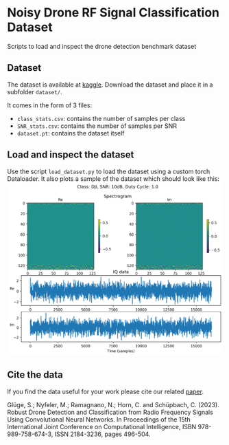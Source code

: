 # Noisy Drone RF Signal Classification Dataset
Scripts to load and inspect the drone detection benchmark dataset

## Dataset
The dataset is available at [kaggle](https://www.kaggle.com/datasets/sgluege/noisy-drone-rf-signal-classification). Download the dataset and place it in a subfolder `dataset/`. 

It comes in the form of 3 files:
- `class_stats.csv`: contains the number of samples per class
- `SNR_stats.csv`: contains the number of samples per SNR
- `dataset.pt`: contains the dataset itself

## Load and inspect the dataset
Use the script `load_dataset.py` to load the dataset using a custom torch Dataloader. It also plots a sample of the dataset which should look like this: 
![sample_input_data.jpg](doc/img/sample_input_data.png)

## Cite the data

If you find the data useful for your work please cite our related [paper](NCTA_2023_37_CR.pdf).

Glüge, S.; Nyfeler, M.; Ramagnano, N.; Horn, C. and Schüpbach, C. (2023). Robust Drone Detection and Classification from Radio Frequency Signals Using Convolutional Neural Networks. In Proceedings of the 15th International Joint Conference on Computational Intelligence, ISBN 978-989-758-674-3, ISSN 2184-3236, pages 496-504.

